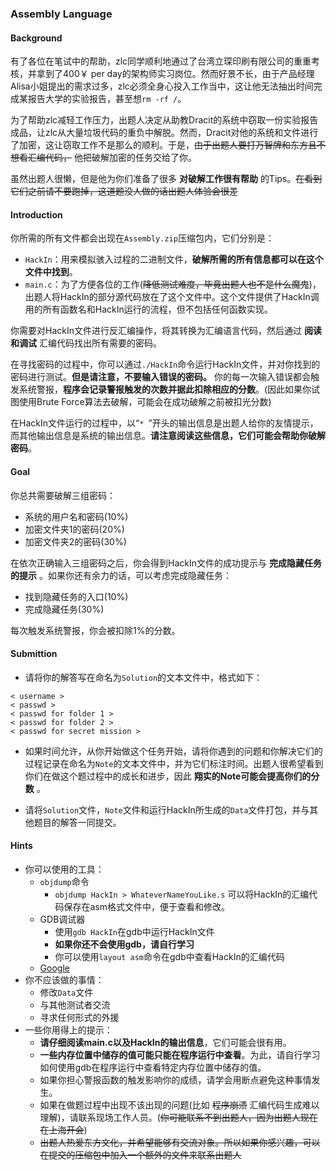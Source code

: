 ### Assembly Language

#### Background

有了各位在笔试中的帮助，zlc同学顺利地通过了台湾立琛印刷有限公司的重重考核，并拿到了400￥ per day的架构师实习岗位。然而好景不长，由于产品经理Alisa小姐提出的需求过多，zlc必须全身心投入工作当中，这让他无法抽出时间完成某报告大学的实验报告，甚至想`rm -rf /`。

为了帮助zlc减轻工作压力，出题人决定从助教Dracit的系统中窃取一份实验报告成品，让zlc从大量垃圾代码的重负中解脱。然而，Dracit对他的系统和文件进行了加密，这让窃取工作不是那么的顺利。于是，~~由于出题人要打万智牌和东方且不想看汇编代码，~~ 他把破解加密的任务交给了你。

虽然出题人很懒，但是他为你们准备了很多 __对破解工作很有帮助__ 的Tips。~~在看到它们之前请不要跑掉，这道题没人做的话出题人体验会很差~~

#### Introduction

你所需的所有文件都会出现在`Assembly.zip`压缩包内，它们分别是：

- `HackIn`：用来模拟骇入过程的二进制文件，__破解所需的所有信息都可以在这个文件中找到__。
- `main.c`：为了方便各位的工作(~~降低测试难度，毕竟出题人也不是什么魔鬼~~)，出题人将HackIn的部分源代码放在了这个文件中。这个文件提供了HackIn调用的所有函数名和HackIn运行的流程，但不包括任何函数实现。

你需要对HackIn文件进行反汇编操作，将其转换为汇编语言代码，然后通过 __阅读和调试__ 汇编代码找出所有需要的密码。

在寻找密码的过程中，你可以通过`./HackIn`命令运行HackIn文件，并对你找到的密码进行测试。__但是请注意，不要输入错误的密码。__ 你的每一次输入错误都会触发系统警报，__程序会记录警报触发的次数并据此扣除相应的分数__。(因此如果你试图使用Brute Force算法去破解，可能会在成功破解之前被扣光分数)

在HackIn文件运行的过程中，以“`* `”开头的输出信息是出题人给你的友情提示，而其他输出信息是系统的输出信息。__请注意阅读这些信息，它们可能会帮助你破解密码__。

#### Goal

你总共需要破解三组密码：

- 系统的用户名和密码(10%)
- 加密文件夹1的密码(20%)
- 加密文件夹2的密码(30%)

在依次正确输入三组密码之后，你会得到HackIn文件的成功提示与 __完成隐藏任务的提示__ 。如果你还有余力的话，可以考虑完成隐藏任务：

- 找到隐藏任务的入口(10%)
- 完成隐藏任务(30%)

每次触发系统警报，你会被扣除1%的分数。

#### Submittion

- 请将你的解答写在命名为`Solution`的文本文件中，格式如下：

```
< username >
< passwd >
< passwd for folder 1 >
< passwd for folder 2 >
< passwd for secret mission >
```

- 如果时间允许，从你开始做这个任务开始，请将你遇到的问题和你解决它们的过程记录在命名为`Note`的文本文件中，并为它们标注时间。出题人很希望看到你们在做这个题过程中的成长和进步，因此 __翔实的Note可能会提高你们的分数__ 。

- 请将`Solution`文件，`Note`文件和运行HackIn所生成的`Data`文件打包，并与其他题目的解答一同提交。

#### Hints

- 你可以使用的工具：
    + `objdump`命令
        * `objdump HackIn > WhateverNameYouLike.s` 可以将HackIn的汇编代码保存在asm格式文件中，便于查看和修改。
    + GDB调试器
        * 使用`gdb HackIn`在gdb中运行HackIn文件
        * __如果你还不会使用gdb，请自行学习__
        * 你可以使用`layout asm`命令在gdb中查看HackIn的汇编代码
    + [Google](https://www.google.com)
- 你不应该做的事情：
    + 修改`Data`文件
    + 与其他测试者交流
    + 寻求任何形式的外援
- 一些你用得上的提示：
    + __请仔细阅读main.c以及HackIn的输出信息__，它们可能会很有用。
    + __一些内存位置中储存的值可能只能在程序运行中查看__。为此，请自行学习如何使用gdb在程序运行中查看特定内存位置中储存的值。
    + 如果你担心警报函数的触发影响你的成绩，请学会用断点避免这种事情发生。
    + 如果在做题过程中出现不该出现的问题(比如 ~~程序崩溃~~ 汇编代码生成难以理解)，请联系现场工作人员。(~~你可能联系不到出题人，因为出题人现在在上海开会~~)
    + ~~出题人热爱东方文化，并希望能够有交流对象。所以如果你感兴趣，可以在提交的压缩包中加入一个额外的文件来联系出题人~~